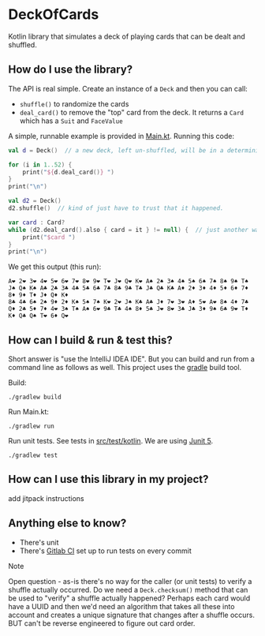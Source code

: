 # DeckOfCards
Kotlin library that simulates a deck of playing cards that can be dealt and shuffled.

## How do I use the library?

The API is real simple. Create an instance of a `Deck` and then you can call:
* `shuffle()` to randomize the cards
* `deal_card()` to remove the "top" card from the deck. It returns a `Card` which has a `Suit` and `FaceValue`

A simple, runnable example is provided in [Main.kt](src/main/kotlin/Main.kt). Running this code:

```kotlin
val d = Deck()  // a new deck, left un-shuffled, will be in a deterministic order

for (i in 1..52) {
    print("${d.deal_card()} ")
}
print("\n")

val d2 = Deck()
d2.shuffle()  // kind of just have to trust that it happened.

var card : Card?
while (d2.deal_card().also { card = it } != null) {  // just another way to loop through
    print("$card ")
}
print("\n")
```

We get this output (this run):
```text
A❤ 2❤ 3❤ 4❤ 5❤ 6❤ 7❤ 8❤ 9❤ T❤ J❤ Q❤ K❤ A♠ 2♠ 3♠ 4♠ 5♠ 6♠ 7♠ 8♠ 9♠ T♠ J♠ Q♠ K♠ A♣ 2♣ 3♣ 4♣ 5♣ 6♣ 7♣ 8♣ 9♣ T♣ J♣ Q♣ K♣ A♦ 2♦ 3♦ 4♦ 5♦ 6♦ 7♦ 8♦ 9♦ T♦ J♦ Q♦ K♦ 
8♣ 4♣ 6♠ 2♠ 9♦ 2♦ K♠ 5♠ 7♠ K❤ 2❤ J♠ K♣ A♣ J♦ 7❤ 3❤ A♦ 5❤ A❤ 8♠ 4♦ 7♣ Q♦ 2♣ 5♦ 7♦ 4❤ 3♠ T♠ A♠ 6❤ 9♣ T♣ 4♠ 8♦ 5♣ J❤ 8❤ 3♣ J♣ 3♦ 9♠ 6♣ 9❤ T♦ K♦ Q♣ Q♠ T❤ 6♦ Q❤
```

## How can I build & run & test this?
 
Short answer is "use the IntelliJ IDEA IDE". But you can build and run from a command line as follows as well. This project uses the [gradle](https://gradle.org/) build tool.

Build:
```shell
./gradlew build
```

Run Main.kt:
```shell
./gradlew run
```

Run unit tests. See tests in [src/test/kotlin](src/test/kotlin). We are using [Junit 5](https://junit.org/junit5/docs/current/user-guide/).
```shell
./gradlew test
```

## How can I use this library in my project?

add jitpack instructions

## Anything else to know?

* There's unit 
* There's [Gitlab CI](.gitlab-ci.yaml) set up to run tests on every commit

> [!NOTE]  
> Open question - as-is there's no way for the caller (or unit tests) to verify a shuffle actually occurred. Do we need a `Deck.checksum()` method that can be used to "verify" a shuffle actually happened?  Perhaps each card would have a UUID and then we'd need an algorithm that takes all these into account and creates a unique signature that changes after a shuffle occurs. BUT can't be reverse engineered to figure out card order.